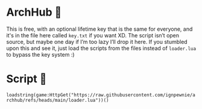 # ArchHub 🧭

This is free, with an optional lifetime key that is the same for everyone, and it's in the file here called `key.txt` if you want XD. The script isn’t open source, but maybe one day if I’m too lazy I’ll drop it here. If you stumbled upon this and see it, just load the scripts from the files instead of `loader.lua` to bypass the key system :)

# Script 🧾
`loadstring(game:HttpGet("https://raw.githubusercontent.com/ignpewnie/archhub/refs/heads/main/loader.lua"))()`
